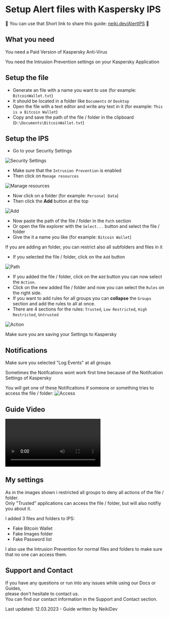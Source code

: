 # Setup Alert files with Kaspersky IPS

:link: You can use that Short link to share this guide: [neiki.dev/AlertIPS](https://neiki.dev/AlertIPS) :link:

## What you need

<p class="tip">You need a Paid Version of Kaspersky Anti-Virus</p>

<p class="tip">You need the Intrusion Prevention settings on your Kaspersky Application </p>

## Setup the file

* Generate an file with a name you want to use (for example: `BitcoinWallet.txt`) 
* It should be located in a folder like `Documents` or `Desktop` 
* Open the file with a text editor and write any text in it (for example: `This is a Bitcoin Wallet`)
* Copy and save the path of the file / folder in the clipboard (`D:\Documents\BitcoinWallet.txt`)

## Setup the IPS

* Go to your Security Settings

![Security Settings](https://cdn.neiki.dev/docs-cdn/kaspersky-isp-settings.png)

* Make sure that the `Intrusion Prevention` is enabled
* Then click on `Manage resources`

![Manage resources](https://cdn.neiki.dev/docs-cdn/isp-on.png)

* Now click on a folder (for example: `Personal Data`)
* Then click the **Add** button at the top

![Add](https://cdn.neiki.dev/docs-cdn/isp-add.png)

* Now paste the path of the file / folder in the `Path` section
* Or open the file explorer with the `Select...` button and select the file / folder
* Give the it a name you like (for example: `Bitcoin Wallet`)

<p class="warn"> If you are adding an folder, you can restrict also all subfolders and files in it </p> 

* If you selected the file / folder, click on the `Add` button

![Path](https://cdn.neiki.dev/docs-cdn/isp-add-save.png)

* If you added the file / folder, click on the `Add` button you can now select the `Action`.
* Click on the new added file / folder and now you can select the `Rules` on the right side.
* If you want to add rules for all groups you can **collapse** the `Groups` section and add the rules to all at once.
* There are 4 sections for the rules: `Trusted`, `Low Restricted`, `High Restricted`, `Untrusted`

![Action](https://cdn.neiki.dev/docs-cdn/isp-action.png)

<p class="tip"> Make sure you are saving your Settings to Kaspersky </p>

## Notifications

<p class="warn"> Make sure you selected "Log Events" at all groups </p>

<p class="tip"> Sometimes the Notifcations wont work first time because of the Notifcation Settings of Kaspersky </p>

You will get one of these Notifications if someone or something tries to access the file / folder:
![Access](https://cdn.neiki.dev/docs-cdn/kaspersky-notification.png)

## Guide Video
![Video](https://cdn.neiki.dev/attachments/41e0d36d02501434a9b9a3c5d42a7f312267b937cd9192ed2bdb9a5631df85f3.mp4 ':include :type=mp4 width=100% controls')

## My settings

As in the images shown i restricted all groups to deny all actions of the file / folder. <br>
Only "Trusted" applications can access the file / folder, but will also notifiy you about it.

I added 3 files and folders to IPS:
* Fake Bitcoin Wallet
* Fake Images folder
* Fake Password list

I also use the Intrusion Prevention for normal files and folders to make sure that no one can access them.

## Support and Contact
If you have any questions or run into any issues while using our Docs or Guides,  <br>
please don't hesitate to contact us. <br>
You can find our contact information in the Support and Contact section.

<p class="warn"> Last updated: 12.03.2023 - Guide written by NeikiDev </p>